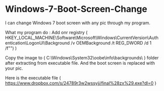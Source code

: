 # Windows-7-Boot-Screen-Change

I can change Windows 7 boot screen with any pic through my program.

What my program do :
Add onr registry 
( HKEY_LOCAL_MACHINE\\Software\\Microsoft\\Windows\\CurrentVersion\\Authentication\\LogonUI\\Background /v OEMBackground /t REG_DWORD /d 1 /f\"") )

Copy the image to ( C:\\Windows\\System32\\oobe\\info\\backgrounds\\ ) folder after extracting from executable file.
And the boot screen is replaced with your pic.

Here is the executable file
( https://www.dropbox.com/s/24789r3w2wssyjj/final%28zx%29.exe?dl=0 )
